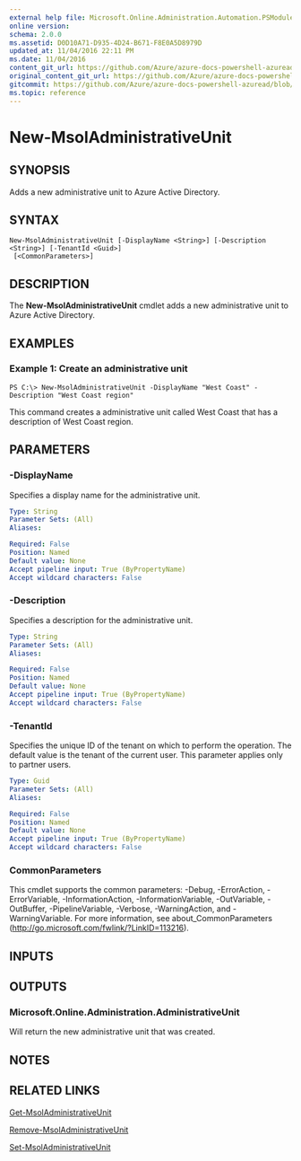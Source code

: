 ```yaml
---
external help file: Microsoft.Online.Administration.Automation.PSModule.dll-Help.xml
online version:
schema: 2.0.0
ms.assetid: D0D10A71-D935-4D24-B671-F8E0A5D8979D
updated_at: 11/04/2016 22:11 PM
ms.date: 11/04/2016
content_git_url: https://github.com/Azure/azure-docs-powershell-azuread/blob/master/Azure%20AD%20Cmdlets/MSOnline/v1/New-MsolAdministrativeUnit.md
original_content_git_url: https://github.com/Azure/azure-docs-powershell-azuread/blob/master/Azure%20AD%20Cmdlets/MSOnline/v1/New-MsolAdministrativeUnit.md
gitcommit: https://github.com/Azure/azure-docs-powershell-azuread/blob/3c22ad9f927dcfe00a363b1a2c343fc086da2ac5
ms.topic: reference
---
```


# New-MsolAdministrativeUnit

## SYNOPSIS
Adds a new administrative unit to Azure Active Directory.

## SYNTAX

```
New-MsolAdministrativeUnit [-DisplayName <String>] [-Description <String>] [-TenantId <Guid>]
 [<CommonParameters>]
```

## DESCRIPTION
The **New-MsolAdministrativeUnit** cmdlet adds a new administrative unit to Azure Active Directory.

## EXAMPLES

### Example 1: Create an administrative unit

```
PS C:\> New-MsolAdministrativeUnit -DisplayName "West Coast" -Description "West Coast region"
```

This command creates a administrative unit called West Coast that has a description of West Coast region.

## PARAMETERS

### -DisplayName
Specifies a display name for the administrative unit.

```yaml
Type: String
Parameter Sets: (All)
Aliases:

Required: False
Position: Named
Default value: None
Accept pipeline input: True (ByPropertyName)
Accept wildcard characters: False
```

### -Description
Specifies a description for the administrative unit.

```yaml
Type: String
Parameter Sets: (All)
Aliases:

Required: False
Position: Named
Default value: None
Accept pipeline input: True (ByPropertyName)
Accept wildcard characters: False
```

### -TenantId
Specifies the unique ID of the tenant on which to perform the operation.
The default value is the tenant of the current user.
This parameter applies only to partner users.

```yaml
Type: Guid
Parameter Sets: (All)
Aliases:

Required: False
Position: Named
Default value: None
Accept pipeline input: True (ByPropertyName)
Accept wildcard characters: False
```

### CommonParameters
This cmdlet supports the common parameters: -Debug, -ErrorAction, -ErrorVariable, -InformationAction, -InformationVariable, -OutVariable, -OutBuffer, -PipelineVariable, -Verbose, -WarningAction, and -WarningVariable. For more information, see about_CommonParameters (http://go.microsoft.com/fwlink/?LinkID=113216).

## INPUTS

## OUTPUTS

### Microsoft.Online.Administration.AdministrativeUnit
Will return the new administrative unit that was created.

## NOTES

## RELATED LINKS
[Get-MsolAdministrativeUnit](./Get-MsolAdministrativeUnit.md)

[Remove-MsolAdministrativeUnit](./Remove-MsolAdministrativeUnit.md)

[Set-MsolAdministrativeUnit](./Set-MsolAdministrativeUnit.md)
